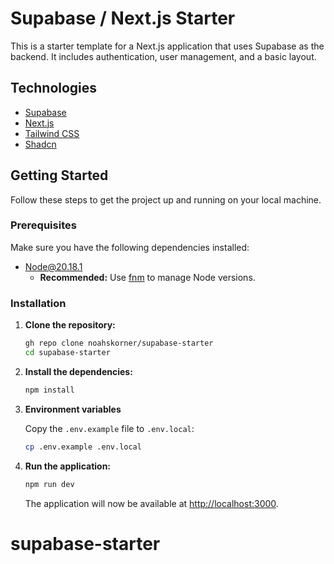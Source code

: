 # Supabase / Next.js Starter

This is a starter template for a Next.js application that uses Supabase as the backend. It includes authentication, user management, and a basic layout.

## Technologies

- [Supabase](https://supabase.com/dashboard/project/wjhegbdfdjeefhtkkjpb)
- [Next.js](https://nextjs.org/)
- [Tailwind CSS](https://tailwindcss.com/)
- [Shadcn](https://ui.shadcn.com/)

## Getting Started

Follow these steps to get the project up and running on your local machine.

### Prerequisites

Make sure you have the following dependencies installed:

- [Node@20.18.1](https://nodejs.org/)
  - **Recommended:** Use [fnm](https://github.com/Schniz/fnm) to manage Node versions.

### Installation

1. **Clone the repository:**

   ```sh
   gh repo clone noahskorner/supabase-starter
   cd supabase-starter
   ```

2. **Install the dependencies:**

   ```sh
   npm install
   ```

3. **Environment variables**

   Copy the `.env.example` file to `.env.local`:

   ```sh
   cp .env.example .env.local
   ```

4. **Run the application:**

   ```sh
   npm run dev
   ```

   The application will now be available at [http://localhost:3000](http://localhost:3000).
# supabase-starter
